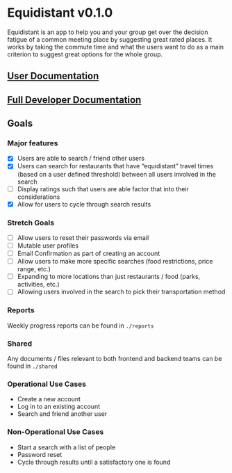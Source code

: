 # Equidistant v0.1.0
Equidistant is an app to help you and your group get over the decision fatigue of a common meeting place by suggesting great rated places. It works by taking the commute time and what the users want to do as a main criterion to suggest great options for the whole group.

## [User Documentation](shared/user-documentation.md)

## [Full Developer Documentation](shared/developer-documentation.md)

## Goals
### Major features
- [x] Users are able to search / friend other users
- [x] Users can search for restaurants that have “equidistant” travel times (based on a user defined threshold) between all users involved in the search
- [ ] Display ratings such that users are able factor that into their considerations
- [x] Allow for users to cycle through search results

### Stretch Goals
- [ ] Allow users to reset their passwords via email
- [ ] Mutable user profiles
- [ ] Email Confirmation as part of creating an account
- [ ] Allow users to make more specific searches (food restrictions, price range, etc.)
- [ ] Expanding to more locations than just restaurants / food (parks, activities, etc.)
- [ ] Allowing users involved in the search to pick their transportation method

### Reports
Weekly progress reports can be found in `./reports`

### Shared
Any documents / files relevant to both frontend and backend teams can be found in `./shared`

### Operational Use Cases
- Create a new account
- Log in to an existing account
- Search and friend another user

### Non-Operational Use Cases
- Start a search with a list of people
- Password reset
- Cycle through results until a satisfactory one is found
